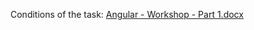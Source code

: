 Conditions of the task:
[Angular - Workshop - Part 1.docx](https://github.com/TheStormWeaver/JSWeb/files/6846961/Angular.-.Workshop.-.Part.1.docx)

